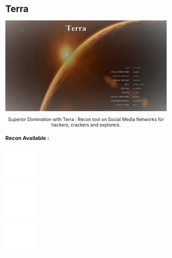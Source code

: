 # Terra


<p align="center"  >
<img src="./img/terra.jpg"  alt="terra"  />
</p>

<p align="center" >
Superior Domination with Terra : Recon tool on Social Media Networks for hackers, crackers and explorers.
</p>

### Recon Available :


<p>
<img height="100px" width="100px" src="./img/tweet.png" />
</p>

<p>
<img height="100px" width="100px" src="./img/insta.png" />
</p>

<p>
<img height="100px" width="100px" src="./img/linkdein.png" />
</p>









